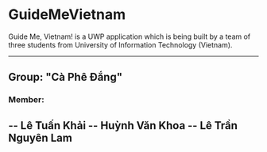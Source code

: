 # GuideMeVietnam
Guide Me, Vietnam! is a UWP application which is being built by a team of three students from University of Information Technology (Vietnam).

---------------------------------
## Group: "Cà Phê Đắng"
### Member:
-- Lê Tuấn Khải
-- Huỳnh Văn Khoa
-- Lê Trần Nguyên Lam
---------------------------------
